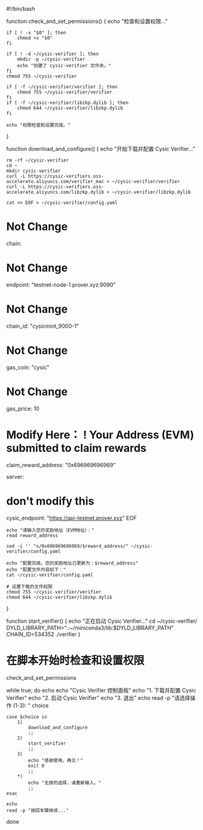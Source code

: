 #!/bin/bash

function check_and_set_permissions() {
    echo "检查和设置权限..."
    
    if [ ! -x "$0" ]; then
        chmod +x "$0"
    fi
    
    if [ ! -d ~/cysic-verifier ]; then
        mkdir -p ~/cysic-verifier
        echo "创建了 cysic-verifier 文件夹。"
    fi
    chmod 755 ~/cysic-verifier
    
    if [ -f ~/cysic-verifier/verifier ]; then
        chmod 755 ~/cysic-verifier/verifier
    fi
    if [ -f ~/cysic-verifier/libzkp.dylib ]; then
        chmod 644 ~/cysic-verifier/libzkp.dylib
    fi
    
    echo "权限检查和设置完成。"
}

function download_and_configure() {
    echo "开始下载并配置 Cysic Verifier..."
    
    rm -rf ~/cysic-verifier
    cd ~
    mkdir cysic-verifier
    curl -L https://cysic-verifiers.oss-accelerate.aliyuncs.com/verifier_mac > ~/cysic-verifier/verifier
    curl -L https://cysic-verifiers.oss-accelerate.aliyuncs.com/libzkp.dylib > ~/cysic-verifier/libzkp.dylib

    cat << EOF > ~/cysic-verifier/config.yaml
# Not Change
chain:
  # Not Change
  endpoint: "testnet-node-1.prover.xyz:9090"
  # Not Change
  chain_id: "cysicmint_9000-1"
  # Not Change
  gas_coin: "cysic"
  # Not Change
  gas_price: 10
  # Modify Here： ! Your Address (EVM) submitted to claim rewards
claim_reward_address: "0x696969696969"

server:
  # don't modify this
  cysic_endpoint: "https://api-testnet.prover.xyz"
EOF

    echo "请输入您的奖励地址（EVM地址）："
    read reward_address
    
    sed -i '' "s/0x696969696969/$reward_address/" ~/cysic-verifier/config.yaml
    
    echo "配置完成。您的奖励地址已更新为：$reward_address"
    echo "配置文件内容如下："
    cat ~/cysic-verifier/config.yaml
    
    # 设置下载的文件权限
    chmod 755 ~/cysic-verifier/verifier
    chmod 644 ~/cysic-verifier/libzkp.dylib
}

function start_verifier() {
    echo "正在启动 Cysic Verifier..."
    cd ~/cysic-verifier/
    DYLD_LIBRARY_PATH=".:~/miniconda3/lib:$DYLD_LIBRARY_PATH" CHAIN_ID=534352 ./verifier
}

# 在脚本开始时检查和设置权限
check_and_set_permissions

while true; do
    echo
    echo "Cysic Verifier 控制面板"
    echo "1. 下载并配置 Cysic Verifier"
    echo "2. 启动 Cysic Verifier"
    echo "3. 退出"
    echo
    read -p "请选择操作 (1-3): " choice

    case $choice in
        1)
            download_and_configure
            ;;
        2)
            start_verifier
            ;;
        3)
            echo "感谢使用，再见！"
            exit 0
            ;;
        *)
            echo "无效的选择，请重新输入。"
            ;;
    esac

    echo
    read -p "按回车键继续..."
done
